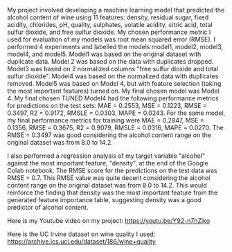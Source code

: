 My project involved developing a machine learning model that predicted the alcohol content of wine using 11 features: density, residual sugar, fixed acidity, chlorides, pH, quality, sulphates, volatile acidity, citric acid, total sulfur dioxide, and free sulfur dioxide. My chosen performance metric I used for evaluation of my models was root mean squared error (RMSE). I performed 4 experiments and labelled the models model1, model2, model3, model4, and model5. Model1 was based on the original dataset with duplicate data. Model 2 was based on the data with duplicates dropped. Model3 was based on 2 normalized columns "free sulfur dioxide and total sulfur dioxide". Model4 was based on the normalized data with duplicates removed. Model5 was based on Model 4, but with feature selection (taking the most important features) turned on. My final chosen model was Model 4. My final chosen TUNED Model4 had the following performance metrics for predictions on the test sets: MAE = 0.2553, MSE = 0.1223, RMSE = 0.3497, R2 = 0.9172,  RMSLE = 0.0303, MAPE = 0.0243. For the same model, my final performance metrics for training were MAE = 0.2847, MSE = 0.1356, RMSE = 0.3675, R2 = 0.9079, RMSLE = 0.0316, MAPE = 0.0270. The RMSE = 0.3497 was good considering the alcohol content range on the original dataset was from 8.0 to 14.2. 

I also performed a regression analysis of my target variable "alcohol" against the most important feature, "density", at the end of the Google Colab notebook. The RMSE score for the predictions on the test data was RMSE = 0.7. This RMSE value was quite decent considering the alcohol content range on the original dataset was from 8.0 to 14.2. This would reinforce the finding that density was the most important feature from the generated feature importance table, suggesting density was a good predictor of alcohol content.

Here is my Youtube video on my project:
https://youtu.be/Y92-n7hZjko

Here is the UC Irvine dataset on wine quality I used:
https://archive.ics.uci.edu/dataset/186/wine+quality
